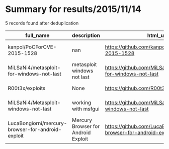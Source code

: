 
# Summary for results/2015/11/14
    
5 records found after deduplication

| full_name | description | html_url | matched_list | matched_count | pushed_at | size | stargazers_count | language | forks_count | vul_ids |
|---------------------------------------------------|-------------------------------------|----------------------------------------------------------------------|----------------------------------|-----------------|---------------------------|--------|--------------------|------------|---------------|-------------------|
| kanpol/PoCForCVE-2015-1528 | nan | https://github.com/kanpol/PoCForCVE-2015-1528 | ['cve poc', 'cve-2'] | 2 | 2015-11-14 06:12:30+00:00 | 0 | 1 | C++ | 0 | ['CVE-2015-1528'] |
| MiLSaNi4/metasploit-for-windows-not-last | metasploit windows not last | https://github.com/MiLSaNi4/metasploit-for-windows-not-last | ['metasploit module OR payload'] | 1 | 2015-11-14 08:19:52+00:00 | 0 | 0 | nan | 0 | [] |
| R00t3x/exploits | None | https://github.com/R00t3x/exploits | ['exploit'] | 1 | 2015-11-14 08:32:56+00:00 | 0 | 1 | | 0 | [] |
| MiLSaNi4/Metasploit-windows-not-last | working with msfgui | https://github.com/MiLSaNi4/Metasploit-windows-not-last | ['metasploit module OR payload'] | 1 | 2015-11-14 08:37:26+00:00 | 0 | 0 | nan | 0 | [] |
| LucaBongiorni/mercury-browser-for-android-exploit | Mercury Browser for Android Exploit | https://github.com/LucaBongiorni/mercury-browser-for-android-exploit | ['exploit'] | 1 | 2015-11-14 15:31:06+00:00 | 0 | 0 | Python | 1 | [] |
